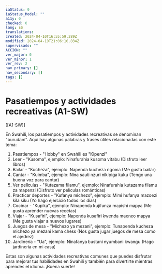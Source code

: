```yaml
---
iaStatus: 0
iaStatus_Model: ""
a11y: 0
checked: 0
lang: ES
translations: 
created: 2024-04-10T16:55:59.289Z
modified: 2024-04-10T21:06:10.834Z
supervisado: ""
ACCION: ""
ver_major: 0
ver_minor: 1
ver_rev: 2
nav_primary: []
nav_secondary: []
tags: []
---
```

# Pasatiempos y actividades recreativas (A1-SW)

[[A1-SW]]

En Swahili, los pasatiempos y actividades recreativas se denominan "burudani". Aquí hay algunas palabras y frases útiles relacionadas con este tema:

1. Pasatiempos - "Hobby" en Swahili es "Kipenzi"
2. Leer - "Kusoma", ejemplo: Ninafurahia kusoma vitabu (Disfruto leer libros)
3. Bailar - "Kucheza", ejemplo: Napenda kucheza ngoma (Me gusta bailar)
4. Cantar - "Kuimba", ejemplo: Nina sauti nzuri nikipiga kuku (Tengo una buena voz para cantar)
5. Ver películas - "Kutazama filamu", ejemplo: Ninafurahia kutazama filamu za mapenzi (Disfruto ver películas románticas)
6. Practicar deportes - "Kufanya michezo", ejemplo: Mimi hufanya mazoezi kila siku (Yo hago ejercicio todos los días)
7. Cocinar - "Kupika", ejemplo: Ninapenda kujifunza mapishi mapya (Me gusta aprender nuevas recetas)
8. Viajar - "Kusafiri", ejemplo: Napenda kusafiri kwenda maeneo mapya (Me gusta viajar a nuevos lugares)
9. Juegos de mesa - "Michezo ya mezani", ejemplo: Tunapenda kucheza michezo ya mezani kama chess (Nos gusta jugar juegos de mesa como el ajedrez)
10. Jardinería - "Ua", ejemplo: Ninafanya bustani nyumbani kwangu (Hago jardinería en mi casa)

Estas son algunas actividades recreativas comunes que puedes disfrutar para mejorar tus habilidades en Swahili y también para divertirte mientras aprendes el idioma. ¡Buena suerte!
